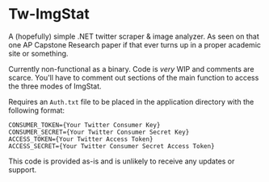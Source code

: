 # Tw-ImgStat
A (hopefully) simple .NET twitter scraper &amp; image analyzer. As seen on that one AP Capstone Research paper if that ever turns up in a proper academic site or something.

Currently non-functional as a binary. Code is *very* WIP and comments are scarce. You'll have to comment out sections of the main function to access the three modes of ImgStat.

Requires an `Auth.txt` file to be placed in the application directory with the following format:
```
CONSUMER_TOKEN={Your Twitter Consumer Key} 
CONSUMER_SECRET={Your Twitter Consumer Secret Key} 
ACCESS_TOKEN={Your Twitter Access Token}
ACCESS_SECRET={Your Twitter Consumer Secret Access Token}
```

This code is provided as-is and is unlikely to receive any updates or support.
